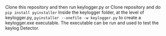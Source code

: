 Clone this repository and then run keylogger.py
or
Clone repository and do `pip install pyinstaller`
Inside the keylogger folder, at the level of keylogger.py, `pyinstaller --onefile -w keylogger.py` to create a keylogger.exe executable.
The executable can be run and used to test the keylog Detector.
